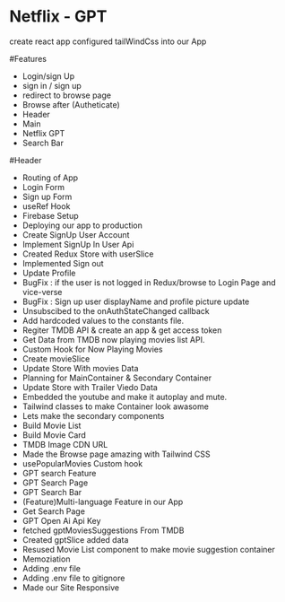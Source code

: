 # Netflix - GPT
create react app
configured tailWindCss into our App

#Features 
 - Login/sign Up
 - sign in / sign up
 - redirect to browse page
 - Browse after (Autheticate)
 - Header
 - Main
 - Netflix GPT
 - Search Bar

#Header 

- Routing of App
- Login Form
- Sign up Form
- useRef Hook
- Firebase Setup
- Deploying our app to production
- Create SignUp User Account
- Implement SignUp In User Api
- Created Redux Store with userSlice
- Implemented Sign out
- Update Profile
- BugFix : if the user is not logged in Redux/browse to Login Page and vice-verse
- BugFix : Sign up user displayName and profile picture update
- Unsubscibed to the onAuthStateChanged callback
- Add hardcoded values to the constants file.
- Regiter TMDB API & create an app & get access token
- Get Data from TMDB now playing movies list API.
- Custom Hook for Now Playing Movies
- Create movieSlice
- Update Store With movies Data
- Planning for MainContainer  & Secondary Container
- Update Store with Trailer Viedo Data
- Embedded the youtube and make it autoplay and mute.
- Tailwind classes to make Container look awasome
- Lets make the secondary components
- Build Movie List
- Build Movie Card
- TMDB Image CDN URL
- Made the Browse page amazing with Tailwind CSS
- usePopularMovies Custom hook
-  GPT search Feature
- GPT Search Page
- GPT Search Bar
- (Feature)Multi-language Feature in our App
- Get Search Page
- GPT Open Ai Api Key
- fetched gptMoviesSuggestions From TMDB
- Created gptSlice added data
- Resused Movie List component to make movie suggestion container
- Memoziation
- Adding .env file
- Adding .env file to gitignore
- Made our Site Responsive

